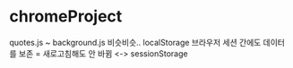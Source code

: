 # chromeProject

quotes.js ~ background.js 비슷비슷..
localStorage 브라우저 세션 간에도 데이터를 보존 = 새로고침해도 안 바뀜
 <-> sessionStorage
